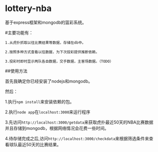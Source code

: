 lottery-nba
===========

基于express框架和mongodb的篮彩系统。

#主要功能有：

	1.从虎扑抓取以往比赛结果等数据，存储在db中。

	2.按照多种方式查看以往数据，为下次投彩提供推断依赖。
	
	3.投彩时即时显示两队各自数据，交手数据，主客场数据。（TODO）
	
##使用方法

首先我确定你已经安装了nodejs和mongodb。

然后：

1.执行`npm install`来安装依赖的包。

2.执行`node app`在`localhost:3000`来运行程序

3.先访问`http://localhost:3000/getdata`来获取虎扑最近50天的NBA比赛数据并且存储到mongodb，根据网络情况会花费一些时间。

4.待存储完成之后,访问`http://localhost:3000/checkdata`来根据筛选条件来查看球队最近50天的比赛结果。
